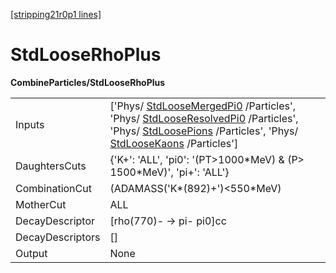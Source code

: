[[stripping21r0p1 lines]](./stripping21r0p1-commonparticles)

# StdLooseRhoPlus

**CombineParticles/StdLooseRhoPlus**

|                  |                                                                                                                                                                                                                                                                                                            |
|------------------|------------------------------------------------------------------------------------------------------------------------------------------------------------------------------------------------------------------------------------------------------------------------------------------------------------|
| Inputs           | ['Phys/ [StdLooseMergedPi0](./stripping21r0p1-stdloosemergedpi0) /Particles', 'Phys/ [StdLooseResolvedPi0](./stripping21r0p1-stdlooseresolvedpi0) /Particles', 'Phys/ [StdLoosePions](./stripping21r0p1-stdloosepions) /Particles', 'Phys/ [StdLooseKaons](./stripping21r0p1-stdloosekaons) /Particles'] |
| DaughtersCuts    | {'K+': 'ALL', 'pi0': '(PT\>1000\*MeV) & (P\> 1500\*MeV)', 'pi+': 'ALL'}                                                                                                                                                                                                                                    |
| CombinationCut   | (ADAMASS('K\*(892)+')\<550\*MeV)                                                                                                                                                                                                                                                                           |
| MotherCut        | ALL                                                                                                                                                                                                                                                                                                        |
| DecayDescriptor  | [rho(770)- -\> pi- pi0]cc                                                                                                                                                                                                                                                                                |
| DecayDescriptors | []                                                                                                                                                                                                                                                                                                       |
| Output           | None                                                                                                                                                                                                                                                                                                       |
